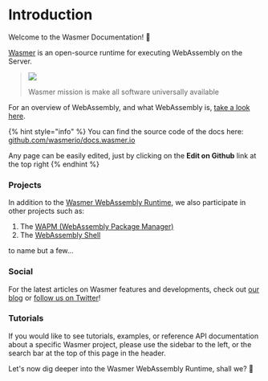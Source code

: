 # Introduction

Welcome to the Wasmer Documentation! 👋

[Wasmer](https://wasmer.io/) is an open-source runtime for executing WebAssembly on the Server.

> ![](.gitbook/assets/image%20%286%29.png)
>
> Wasmer mission is make all software universally available

For an overview of WebAssembly, and what WebAssembly is, [take a look here](https://webassembly.org/).

{% hint style="info" %}
You can find the source code of the docs here: [github.com/wasmerio/docs.wasmer.io](https://github.com/wasmerio/docs.wasmer.io)

Any page can be easily edited, just by clicking on the **Edit on Github** link at the top right
{% endhint %}

### Projects

In addition to the [Wasmer WebAssembly Runtime](ecosystem/wasmer/), we also participate in other projects such as:

1. The [WAPM \(WebAssembly Package Manager\)](ecosystem/wapm/)
2. The [WebAssembly Shell](ecosystem/webassembly.sh.md)

to name but a few...

### Social

For the latest articles on Wasmer features and developments, check out [our blog](https://medium.com/wasmer) or [follow us on Twitter](https://twitter.com/wasmerio)!

### Tutorials

If you would like to see tutorials, examples, or reference API documentation about a specific Wasmer project, please use the sidebar to the left, or the search bar at the top of this page in the header.

Let's now dig deeper into the Wasmer WebAssembly Runtime, shall we? 🙂

